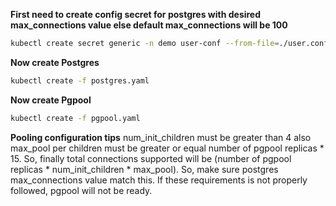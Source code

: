 **First need to create config secret for postgres with desired max_connections value else default max_connections will be 100**
```bash
kubectl create secret generic -n demo user-conf --from-file=./user.conf
```
**Now create Postgres**
```bash
kubectl create -f postgres.yaml
```
**Now create Pgpool**
```bash
kubectl create -f pgpool.yaml
```
**Pooling configuration tips**
num_init_children must be greater than 4 also max_pool per children must be greater or equal number of pgpool replicas * 15. So, finally total connections supported will be (number of pgpool replicas * num_init_children * max_pool). So, make sure postgres max_connections value match this. If these requirements is not properly followed, pgpool will not be ready.
